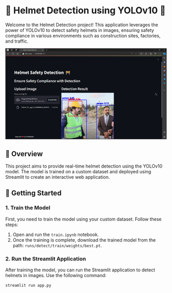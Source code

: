# 🚧 Helmet Detection using YOLOv10 🚧

Welcome to the Helmet Detection project! This application leverages the power of YOLOv10 to detect safety helmets in images, ensuring safety compliance in various environments such as construction sites, factories, and traffic.

![Product Demo](demo.png)

## 📜 Overview

This project aims to provide real-time helmet detection using the YOLOv10 model. The model is trained on a custom dataset and deployed using Streamlit to create an interactive web application.

## 🚀 Getting Started

### 1. Train the Model

First, you need to train the model using your custom dataset. Follow these steps:

1. Open and run the `train.ipynb` notebook.
2. Once the training is complete, download the trained model from the path: `runs/detect/train/weights/best.pt`.

### 2. Run the Streamlit Application

After training the model, you can run the Streamlit application to detect helmets in images. Use the following command:

```sh
streamlit run app.py
